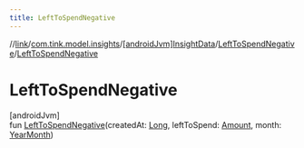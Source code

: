 ```yaml
---
title: LeftToSpendNegative
---
```

//[link](../../../../index.html)/[com.tink.model.insights](../../index.html)/[[androidJvm]InsightData](../index.html)/[LeftToSpendNegative](index.html)/[LeftToSpendNegative](-left-to-spend-negative.html)



# LeftToSpendNegative



[androidJvm]\
fun [LeftToSpendNegative](-left-to-spend-negative.html)(createdAt: [Long](https://kotlinlang.org/api/latest/jvm/stdlib/kotlin/-long/index.html), leftToSpend: [Amount](../../../com.tink.model.misc/[android-jvm]-amount/index.html), month: [YearMonth](../../../com.tink.model.time/[android-jvm]-year-month/index.html))




